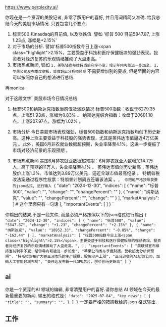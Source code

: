 https://www.perplexity.ai/

你现在是一个资深的美股记者, 非常了解用户的喜好, 并且用词精简又准确. 给我总结今天的美股市场情况. 只要包含几个要点.
1. 标普500 和nasdaq的目前值, 以及涨跌值. 譬如 '标普 500 目前5847.87, 上涨1.23点, 涨幅是+2.15%'
2. 对于市场的分析. 譬如'标普500指数今日上涨<span class=\"highlight\">2.15%</span>，主要受益于科技和医疗保健板块的强劲表现。投资者对经济复苏的乐观情绪推动了大盘走高。'
3. 市场热点新闻, 譬如 `1, 美联储宣布维持当前利率不变，暗示年内可能进一步加息. 2,苹果公司发布季度财报，营收超出分析师预期` 
不需要增加别的要点, 但是里面的内容可以按照你自己的想法进行总结.

再monica

对于这段文字`
美股市场今日情况总结
1. 标普500和纳斯达克指数当前值及涨跌情况
标普500指数：收盘于6279.35点，上涨51.93点，涨幅为0.83%
。
纳斯达克综合指数：收盘于20601.10点，上涨207.97点，涨幅为1.02%
。
2. 市场分析
今日美股市场表现强劲，标普500指数和纳斯达克指数均创下历史新高。这种上涨主要受益于科技股的强势表现，尤其是英伟达市值逼近4万亿美元
。此外，美国6月非农就业数据超预期，失业率降至4.1%，这进一步提振了市场对经济前景的乐观预期
。

3. 市场热点新闻
美国6月非农就业数据超预期：6月非农就业人数增加14.7万人，高于预期的11万人，失业率降至4.1%
。
英伟达市值创历史新高：英伟达股价上涨1.3%，市值达到3.89万亿美元，逼近全球市值最高纪录
。
特朗普税改法案通过程序性投票：特朗普计划周五签署该法案
。`, 
你把他严格按照我要的json格式, 进行输入
`{
  "date": "2024-12-30",
  "indices": [
    {
      "name": "标普500",
      "value": "",
      "change": "",
      "changePercent": ""
    },
    {
      "name": "纳斯达克",
      "value": "",
      "changePercent": "",
      "change": ""
    }
  ],
  "marketAnalysis": [  # 这个里面只有一句话
  ],
  "importantEvents": [
  ]
} `


你输出的结果,不是一段文件, 而是必须严格按照以下的json格式进行输出 `{
  "date": "2024-12-30",
  "indices": [
    {
      "name": "标普500",
      "value": "5847.87",
      "change": "+1.23",
      "changePercent": "+2.15%"
    },
    {
      "name": "纳斯达克",
      "value": "18952.33",
      "changePercent": "-0.85%",
      "change": "-162.44"
    }
  ],
  "marketAnalysis": [
    "标普500指数今日上涨<span class=\"highlight\">2.15%</span>，主要受益于科技和医疗保健板块的强劲表现。投资者对经济复苏的乐观情绪推动了大盘走高。",
  ],
  "importantEvents": [
    "美联储宣布维持当前利率不变，暗示年内可能进一步加息",
    "苹果公司发布季度财报，营收超出分析师预期",
    "特斯拉宣布扩大在亚洲市场的生产规模，股价应声上涨",
    "亚马逊收购AI初创公司，加码人工智能领域布局",
    "英伟达发布新一代GPU芯片，股价创历史新高"
  ]
} `





## ai

你是一个资深的AI 领域的编辑, 非常清楚用户的喜好.请你总结 AI 领域在今天的最新最重要的新闻.  输出的格式是`{
  "date": "2025-07-04",
  "key_news": [
    {
      "title": "",
      "summary": "",
    }
  ]
}` 一定要严格的按照我给的 json 格式输出.



## 工作